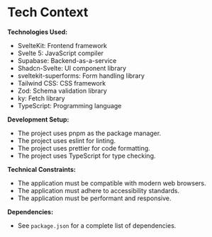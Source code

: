 # Tech Context

**Technologies Used:**

*   SvelteKit: Frontend framework
*   Svelte 5: JavaScript compiler
*   Supabase: Backend-as-a-service
*   Shadcn-Svelte: UI component library
*   sveltekit-superforms: Form handling library
*   Tailwind CSS: CSS framework
*   Zod: Schema validation library
*   ky: Fetch library
*   TypeScript: Programming language

**Development Setup:**

*   The project uses pnpm as the package manager.
*   The project uses eslint for linting.
*   The project uses prettier for code formatting.
*   The project uses TypeScript for type checking.

**Technical Constraints:**

*   The application must be compatible with modern web browsers.
*   The application must adhere to accessibility standards.
*   The application must be performant and responsive.

**Dependencies:**

*   See `package.json` for a complete list of dependencies.
